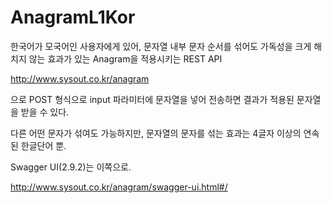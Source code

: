 # AnagramL1Kor

한국어가 모국어인 사용자에게 있어, 문자열 내부 문자 순서를 섞어도 가독성을 크게 해치지 않는 효과가 있는 Anagram을 적용시키는 REST API


http://www.sysout.co.kr/anagram

으로 POST 형식으로 input 파라미터에 문자열을 넣어 전송하면 결과가 적용된 문자열을 받을 수 있다.

다른 어떤 문자가 섞여도 가능하지만, 문자열의 문자를 섞는 효과는 4글자 이상의 연속된 한글단어 뿐.


Swagger UI(2.9.2)는 이쪽으로.

http://www.sysout.co.kr/anagram/swagger-ui.html#/
